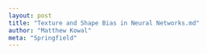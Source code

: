 ```yaml
---
layout: post
title: "Texture and Shape Bias in Neural Networks.md"
author: "Matthew Kowal"
meta: "Springfield"
--- 
```


